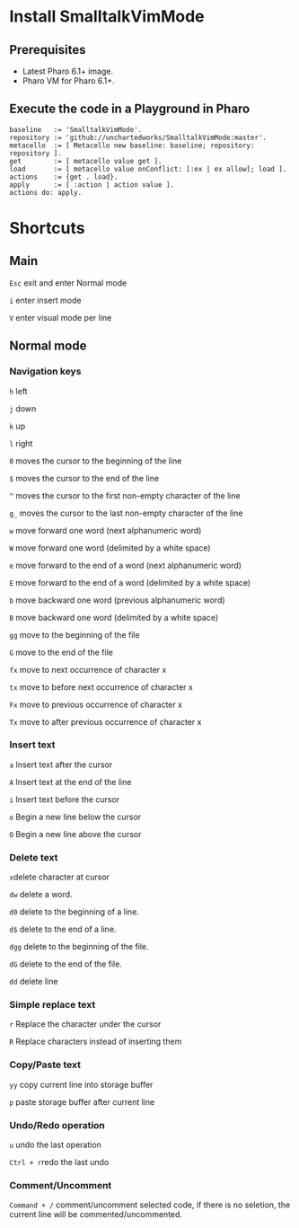 # Install SmalltalkVimMode
## Prerequisites
- Latest Pharo 6.1+ image.
- Pharo VM for Pharo 6.1+.

## Execute the code in a Playground in Pharo
```
baseline   := 'SmalltalkVimMode'.
repository := 'github://unchartedworks/SmalltalkVimMode:master'. 
metacello  := [ Metacello new baseline: baseline; repository: repository ].
get        := [ metacello value get ].
load       := [ metacello value onConflict: [:ex | ex allow]; load ].
actions    := {get . load}.
apply      := [ :action | action value ].
actions do: apply.
```

# Shortcuts
## Main
`Esc` exit and enter Normal mode

`i` enter insert mode

`V` enter visual mode per line

## Normal mode
### Navigation keys
`h` left

`j` down

`k` up

`l` right

`0` moves the cursor to the beginning of the line

`$` moves the cursor to the end of the line

`^` moves the cursor to the first non-empty character of the line

`g_` moves the cursor to the last non-empty character of the line

`w` move forward one word (next alphanumeric word)

`W` move forward one word (delimited by a white space)

`e` move forward to the end of a word (next alphanumeric word)

`E` move forward to the end of a word (delimited by a white space)

`b` move backward one word (previous alphanumeric word)

`B` move backward one word (delimited by a white space)

`gg` move to the beginning of the file

`G` move to the end of the file

`fx` move to next occurrence of character x

`tx` move to before next occurrence of character x

`Fx` move to previous occurrence of character x

`Tx` move to after previous occurrence of character x

### Insert text
`a` Insert text after the cursor

`A` Insert text at the end of the line

`i` Insert text before the cursor

`o` Begin a new line below the cursor

`O` Begin a new line above the cursor

### Delete text
`x`delete character at cursor

`dw` delete a word.

`d0` delete to the beginning of a line.

`d$` delete to the end of a line.

`dgg` delete to the beginning of the file.

`dG` delete to the end of the file.

`dd` delete line

### Simple replace text
`r` Replace the character under the cursor

`R` Replace characters instead of inserting them

### Copy/Paste text
`yy` copy current line into storage buffer

`p` paste storage buffer after current line

### Undo/Redo operation
`u` undo the last operation

`Ctrl + r`redo the last undo

### Comment/Uncomment
`Command + /` comment/uncomment selected code, if there is no seletion, the current line will be commented/uncommented.
